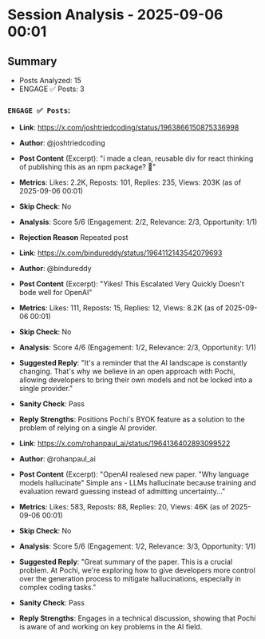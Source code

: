 # Session Analysis - 2025-09-06 00:01

## Summary
- Posts Analyzed: 15
- ENGAGE ✅ Posts: 3

### `ENGAGE ✅ Posts`:

- **Link**: https://x.com/joshtriedcoding/status/1963866150875336998
- **Author**: @joshtriedcoding
- **Post Content** (Excerpt): "i made a clean, reusable div for react thinking of publishing this as an npm package? 👀"
- **Metrics**: Likes: 2.2K, Reposts: 101, Replies: 235, Views: 203K (as of 2025-09-06 00:01)
- **Skip Check**: No
- **Analysis**: Score 5/6 (Engagement: 2/2, Relevance: 2/3, Opportunity: 1/1)
- **Rejection Reason** Repeated post

- **Link**: https://x.com/bindureddy/status/1964112143542079693
- **Author**: @bindureddy
- **Post Content** (Excerpt): "Yikes! This Escalated Very Quickly Doesn't bode well for OpenAI"
- **Metrics**: Likes: 111, Reposts: 15, Replies: 12, Views: 8.2K (as of 2025-09-06 00:01)
- **Skip Check**: No
- **Analysis**: Score 4/6 (Engagement: 1/2, Relevance: 2/3, Opportunity: 1/1)
- **Suggested Reply**: "It's a reminder that the AI landscape is constantly changing. That's why we believe in an open approach with Pochi, allowing developers to bring their own models and not be locked into a single provider."
- **Sanity Check**: Pass
- **Reply Strengths**: Positions Pochi's BYOK feature as a solution to the problem of relying on a single AI provider.

- **Link**: https://x.com/rohanpaul_ai/status/1964136402893099522
- **Author**: @rohanpaul_ai
- **Post Content** (Excerpt): "OpenAI realesed new paper. \"Why language models hallucinate\" Simple ans - LLMs hallucinate because training and evaluation reward guessing instead of admitting uncertainty..."
- **Metrics**: Likes: 583, Reposts: 88, Replies: 20, Views: 46K (as of 2025-09-06 00:01)
- **Skip Check**: No
- **Analysis**: Score 5/6 (Engagement: 1/2, Relevance: 3/3, Opportunity: 1/1)
- **Suggested Reply**: "Great summary of the paper. This is a crucial problem. At Pochi, we're exploring how to give developers more control over the generation process to mitigate hallucinations, especially in complex coding tasks."
- **Sanity Check**: Pass
- **Reply Strengths**: Engages in a technical discussion, showing that Pochi is aware of and working on key problems in the AI field.
